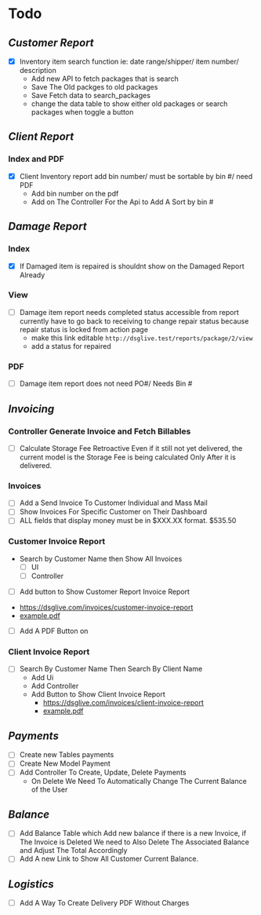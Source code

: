 # Todo
## ***Customer Report***
- [x] Inventory item search function ie: date range/shipper/ item number/ description
  - Add new API to fetch packages that is search
  - Save The Old packges to old packages
  - Save Fetch data to search_packages 
  - change the data table to show either old packages or search packages when toggle a button

## ***Client Report***
### Index and PDF
- [x] Client Inventory report add bin number/ must be sortable by bin #/ need PDF
  - Add bin number on the pdf
  - Add on The Controller For the Api to Add A Sort by bin #

## ***Damage Report***
### Index
- [x] If Damaged item is repaired is shouldnt show on the Damaged Report Already
### View
- [  ] Damage item report needs completed status accessible from report currently have to go back to receiving to change repair status because repair status is locked from action page
  - make this link editable `http://dsglive.test/reports/package/2/view` 
  - add a status for repaired
### PDF
- [  ] Damage item report does not need PO#/ Needs Bin #


## ***Invoicing***

### Controller Generate Invoice and Fetch Billables
- [  ] Calculate Storage Fee Retroactive Even if it still not yet delivered, the current model is the Storage Fee is being calculated Only After it is delivered.

### Invoices
- [  ] Add a Send Invoice To Customer Individual and Mass Mail
- [  ] Show Invoices For Specific Customer on Their Dashboard
- [  ] ALL fields that display money must be in $XXX.XX format. $535.50 

### Customer Invoice Report
- Search by Customer Name then Show All Invoices
  - [  ] UI
  - [  ] Controller
- [  ]  Add button to Show Customer Report Invoice Report
  - https://dsglive.com/invoices/customer-invoice-report
  - [example.pdf](./z-resources/customer-invoice-report.pdf) 
- [  ] Add A PDF Button on 
### Client Invoice Report
- [  ] Search By Customer Name Then Search By Client Name
  - Add Ui
  - Add Controller
  - Add Button to Show Client Invoice Report
    - https://dsglive.com/invoices/client-invoice-report
    - [example.pdf](./z-resources/client-invoice-report.pdf) 

## ***Payments***
- [ ] Create new Tables payments
- [ ] Create New Model Payment
- [ ] Add Controller To Create, Update, Delete Payments
  - On Delete We Need To Automatically Change The Current Balance of the User

## ***Balance***
- [ ] Add Balance Table which Add new balance if there is a new Invoice, if The Invoice is Deleted We need to Also Delete The Associated Balance and Adjust The Total Accordingly
- [ ] Add A new Link to Show All Customer Current Balance.

## ***Logistics***
- [ ] Add A Way To Create Delivery PDF Without Charges


